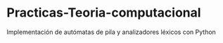 # Practicas-Teoria-computacional
Implementación de autómatas de pila y analizadores léxicos con Python
